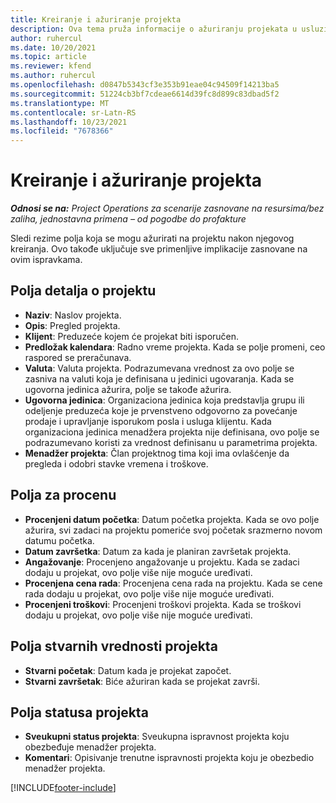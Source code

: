 ```yaml
---
title: Kreiranje i ažuriranje projekta
description: Ova tema pruža informacije o ažuriranju projekata u usluzi Project Operations.
author: ruhercul
ms.date: 10/20/2021
ms.topic: article
ms.reviewer: kfend
ms.author: ruhercul
ms.openlocfilehash: d0847b5343cf3e353b91eae04c94509f14213ba5
ms.sourcegitcommit: 51224cb3bf7cdeae6614d39fc8d899c83dbad5f2
ms.translationtype: MT
ms.contentlocale: sr-Latn-RS
ms.lasthandoff: 10/23/2021
ms.locfileid: "7678366"
---
```

# <a name="create-and-update-a-project"></a>Kreiranje i ažuriranje projekta

_**Odnosi se na:** Project Operations za scenarije zasnovane na resursima/bez zaliha, jednostavna primena – od pogodbe do profakture_

Sledi rezime polja koja se mogu ažurirati na projektu nakon njegovog kreiranja. Ovo takođe uključuje sve primenljive implikacije zasnovane na ovim ispravkama.

## <a name="project-detail-fields"></a>Polja detalja o projektu

- **Naziv**: Naslov projekta.
- **Opis**: Pregled projekta.
- **Klijent**: Preduzeće kojem će projekat biti isporučen.
- **Predložak kalendara**: Radno vreme projekta. Kada se polje promeni, ceo raspored se preračunava.
- **Valuta**: Valuta projekta. Podrazumevana vrednost za ovo polje se zasniva na valuti koja je definisana u jedinici ugovaranja. Kada se ugovorna jedinica ažurira, polje se takođe ažurira.
- **Ugovorna jedinica**: Organizaciona jedinica koja predstavlja grupu ili odeljenje preduzeća koje je prvenstveno odgovorno za povećanje prodaje i upravljanje isporukom posla i usluga klijentu.  Kada organizaciona jedinica menadžera projekta nije definisana, ovo polje se podrazumevano koristi za vrednost definisanu u parametrima projekta.
- **Menadžer projekta**: Član projektnog tima koji ima ovlašćenje da pregleda i odobri stavke vremena i troškove.

## <a name="estimate-fields"></a>Polja za procenu

- **Procenjeni datum početka**: Datum početka projekta. Kada se ovo polje ažurira, svi zadaci na projektu pomeriće svoj početak srazmerno novom datumu početka.
- **Datum završetka**: Datum za kada je planiran završetak projekta.
- **Angažovanje**: Procenjeno angažovanje u projektu. Kada se zadaci dodaju u projekat, ovo polje više nije moguće uređivati.
- **Procenjena cena rada**: Procenjena cena rada na projektu. Kada se cene rada dodaju u projekat, ovo polje više nije moguće uređivati.
- **Procenjeni troškovi**: Procenjeni troškovi projekta. Kada se troškovi dodaju u projekat, ovo polje više nije moguće uređivati.

## <a name="project-actual-fields"></a>Polja stvarnih vrednosti projekta
- **Stvarni početak**: Datum kada je projekat započet.
- **Stvarni završetak**: Biće ažuriran kada se projekat završi.

## <a name="project-status-fields"></a>Polja statusa projekta

- **Sveukupni status projekta**: Sveukupna ispravnost projekta koju obezbeđuje menadžer projekta.
- **Komentari**: Opisivanje trenutne ispravnosti projekta koju je obezbedio menadžer projekta.



[!INCLUDE[footer-include](../includes/footer-banner.md)]
